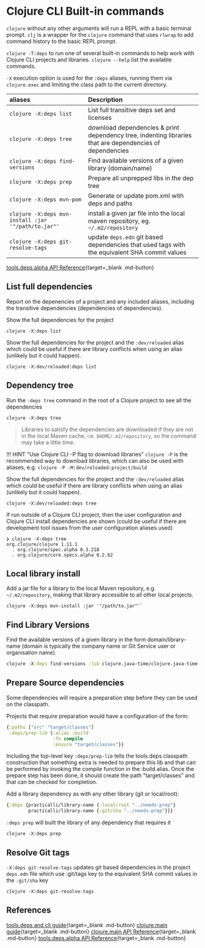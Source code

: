 # Clojure CLI Built-in commands

`clojure` without any other arguments will run a REPL with a basic terminal prompt.  `clj` is a wrapper for the `clojure` command that uses `rlwrap` to add command history to the basic REPL prompt.

`clojure -T:deps` to run one of several built-in commands to help work with Clojure CLI projects and libraries.  `clojure --help` list the available commands.

`-X` execution option is used for the  `:deps` aliases, running them via `clojure.exec` and limiting the class path to the current directory.

| aliases                                               | Description                                                                                                |
| :---------------------------------------------------- | :--------------------------------------------------------------------------------------------------------- |
| `clojure -X:deps list`                                | List full transitive deps set and licenses                                                                 |
| `clojure -X:deps tree`                                | download dependencies & print dependency tree, indenting libraries that are dependencies of dependencies   |
| `clojure -X:deps find-versions`                       | Find available versions of a given library (domain/name)                                                   |
| `clojure -X:deps prep`                                | Prepare all unprepped libs in the dep tree                                                                 |
| `clojure -X:deps mvn-pom`                             | Generate or update pom.xml with deps and paths                                                             |
| `clojure -X:deps mvn-install :jar '"/path/to.jar"'`   | install a given jar file into the local maven repository, eg. `~/.m2/repository`                           |
| `clojure -X:deps git-resolve-tags`                    | update `deps.edn` git based dependencies that used tags with the equivalent SHA commit values              |

[tools.deps.alpha API Reference](https://clojure.github.io/tools.deps.alpha/){target=_blank .md-button}


## List full dependencies

Report on the depenencies of a project and any included aliases, including the transitive dependencies (dependencies of dependencies).

Show the full dependencies for the project

```shell
clojure -X:deps list
```

Show the full dependencies for the project and the `:dev/reloaded` alias which could be useful if there are library conflicts when using an alias (unlikely but it could happen).

```shell
clojure -X:dev/reloaded:deps list
```


## Dependency tree

Run the `:deps tree` command in the root of a Clojure project to see all the dependencies

```shell
clojure -X:deps tree
```

> Libraries to satisfy the dependencies are downloaded if they are not in the local Maven cache, i.e. `$HOME/.m2/repository`, so the command may take a little time.


!!! HINT "Use Clojure CLI -P flag to download libraries"
    `clojure -P` is the recommended way to download libraries, which can also be used with aliases, e.g. `clojure -P -M:dev/reloaded:project/build`


Show the full dependencies for the project and the `:dev/reloaded` alias which could be useful if there are library conflicts when using an alias (unlikely but it could happen).

```shell
clojure -X:dev/reloaded:deps tree
```

If run outside of a Clojure CLI project, then the user configuration and Clojure CLI install dependencies are shown (could be useful if there are development tool issues from the user configuration aliases used)

```shell
❯ clojure -X:deps tree
org.clojure/clojure 1.11.1
  . org.clojure/spec.alpha 0.3.218
  . org.clojure/core.specs.alpha 0.2.62
```


## Local library install

Add a jar file for a library to the local Maven repository, e.g. `~/.m2/repository`, making that library accessible to all other local projects.

```shell
clojure -X:deps mvn-install :jar '"/path/to.jar"'`
```


## Find Library Versions

Find the available versions of a given library in the form domain/library-name (domain is typically the company name or Git Service user or organisation name).

```clojure
clojure -X:deps find-versions :lib clojure.java-time/clojure.java-time
```


## Prepare Source dependencies

Some dependencies will require a preparation step before they can be used on the classpath.

Projects that require preparation would have a configuration of the form:

```clojure
{:paths ["src" "target/classes"]
 :deps/prep-lib {:alias :build
                 :fn compile
                 :ensure "target/classes"}}
```

Including the top-level key `:deps/prep-lib` tells the tools.deps classpath construction that something extra is needed to prepare this lib and that can be performed by invoking the compile function in the :build alias. Once the prepare step has been done, it should create the path "target/classes" and that can be checked for completion.

Add a library dependency as with any other library (git or local/root):

```clojure
{:deps {practicalli/library-name {:local/root "../needs-prep"}
        practicalli/library-name {:git/sha "../needs-prep"}}}
```


`:deps prep` will built the library of any dependency that requires it

```shell
clojure -X:deps prep
```


## Resolve Git tags

<!-- TODO: Clojure CLI resolve Git tags examples -->

`-X:deps git-resolve-tags` updates git based dependencies in the project `deps.edn` file which use :git/tags key to the equivalent SHA commit values in the `:git/sha` key

```shell
clojure -X:deps git-resolve-tags
```


## References

[tools.deps and cli guide](https://clojure.org/reference/deps_and_cli){target=_blank .md-button}
[clojure.main guide](https://clojure.org/reference/repl_and_main){target=_blank .md-button}
[clojure.main API Reference](https://clojure.github.io/clojure/clojure.main-api.html){target=_blank .md-button}
[tools.deps.alpha API Reference](https://clojure.github.io/tools.deps.alpha/){target=_blank .md-button}
